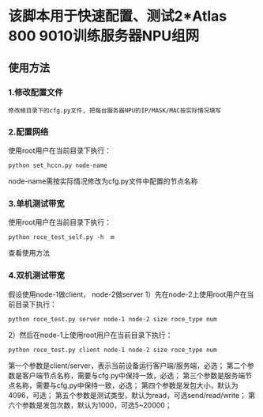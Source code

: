 # 该脚本用于快速配置、测试2*Atlas 800 9010训练服务器NPU组网

## 使用方法
### 1.修改配置文件
    修改根目录下的cfg.py文件, 把每台服务器NPU的IP/MASK/MAC按实际情况填写

### 2.配置网络
使用root用户在当前目录下执行：
```
python set_hccn.py node-name
```
node-name需按实际情况修改为cfg.py文件中配置的节点名称

### 3.单机测试带宽
使用root用户在当前目录下执行：
```
python roce_test_self.py -h  m
```
查看使用方法
### 4.双机测试带宽
假设使用node-1做client， node-2做server
1）先在node-2上使用root用户在当前目录下执行：
```
python roce_test.py server node-1 node-2 size roce_type num
```
2）然后在node-1上使用root用户在当前目录下执行：
```
python roce_test.py client node-1 node-2 size roce_type num
```
第一个参数是client/server，表示当前设备运行客户端/服务端，必选；
第二个参数是客户端节点名称，需要与cfg.py中保持一致，必选；
第三个参数是服务端节点名称，需要与cfg.py中保持一致，必选；
第四个参数是发包大小，默认为4096，可选；
第五个参数是测试类型，默认为read，可选send/read/write；
第六个参数是发包次数，默认为1000，可选5~20000；
